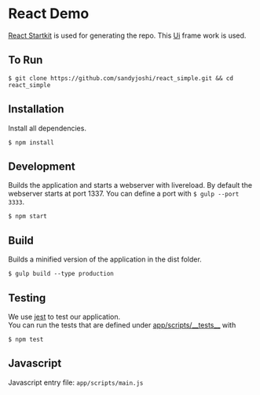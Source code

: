 # React Demo

[React Startkit](https://github.com/wbkd/react-starterkit) is used for generating the repo.
This [Ui](http://material-ui.com/#/home) frame work is used.

## To Run

```
$ git clone https://github.com/sandyjoshi/react_simple.git && cd react_simple
```

## Installation

Install all dependencies.

```
$ npm install
```


## Development

Builds the application and starts a webserver with livereload. By default the webserver starts at port 1337.
You can define a port with `$ gulp --port 3333`.

```
$ npm start
```

## Build

Builds a minified version of the application in the dist folder.

```
$ gulp build --type production
```

## Testing

We use [jest](http://facebook.github.io/jest/) to test our application.<br />
You can run the tests that are defined under [app/scripts/\_\_tests__](./app/scripts/__tests__) with

```
$ npm test

```

## Javascript

Javascript entry file: `app/scripts/main.js` <br />

